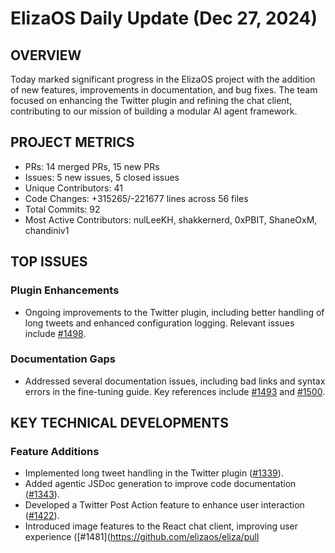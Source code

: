 # ElizaOS Daily Update (Dec 27, 2024)

## OVERVIEW 
Today marked significant progress in the ElizaOS project with the addition of new features, improvements in documentation, and bug fixes. The team focused on enhancing the Twitter plugin and refining the chat client, contributing to our mission of building a modular AI agent framework.

## PROJECT METRICS
- PRs: 14 merged PRs, 15 new PRs
- Issues: 5 new issues, 5 closed issues
- Unique Contributors: 41
- Code Changes: +315265/-221677 lines across 56 files
- Total Commits: 92
- Most Active Contributors: nulLeeKH, shakkernerd, 0xPBIT, ShaneOxM, chandiniv1

## TOP ISSUES
### Plugin Enhancements
- Ongoing improvements to the Twitter plugin, including better handling of long tweets and enhanced configuration logging. Relevant issues include [#1498](https://github.com/elizaos/eliza/issues/1498).

### Documentation Gaps
- Addressed several documentation issues, including bad links and syntax errors in the fine-tuning guide. Key references include [#1493](https://github.com/elizaos/eliza/issues/1493) and [#1500](https://github.com/elizaos/eliza/issues/1500).

## KEY TECHNICAL DEVELOPMENTS
### Feature Additions
- Implemented long tweet handling in the Twitter plugin ([#1339](https://github.com/elizaos/eliza/pull/1339)).
- Added agentic JSDoc generation to improve code documentation ([#1343](https://github.com/elizaos/eliza/pull/1343)).
- Developed a Twitter Post Action feature to enhance user interaction ([#1422](https://github.com/elizaos/eliza/pull/1422)).
- Introduced image features to the React chat client, improving user experience ([#1481](https://github.com/elizaos/eliza/pull